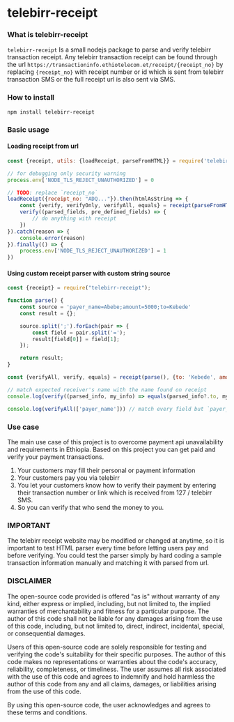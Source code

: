 # telebirr-receipt

### What is telebirr-receipt

`telebirr-receipt` Is a small nodejs package to parse and verify
telebirr transaction receipt. Any telebirr transaction
receipt can be found through the url
`https://transactioninfo.ethiotelecom.et/receipt/{receipt_no}`
by replacing `{receipt_no}` with receipt number or id which is sent from telebirr
transaction SMS or the full receipt url is also sent via SMS.

### How to install

``
npm install telebirr-receipt
``

### Basic usage

#### Loading receipt from url

```javascript
const {receipt, utils: {loadReceipt, parseFromHTML}} = require('telebirr-receipt')

// for debugging only security warning
process.env['NODE_TLS_REJECT_UNAUTHORIZED'] = 0

// TODO: replace `receipt_no`
loadReceipt({receipt_no: "ADQ..."}).then(htmlAsString => {
    const {verify, verifyOnly, verifyAll, equals} = receipt(parseFromHTML(htmlAsString), {to: "Someone"})
    verify((parsed_fields, pre_defined_fields) => {
        // do anything with receipt
    })
}).catch(reason => {
    console.error(reason)
}).finally(() => {
    process.env['NODE_TLS_REJECT_UNAUTHORIZED'] = 1
})
```

#### Using custom receipt parser with custom string source

```javascript
const {receipt} = require("telebirr-receipt");

function parse() {
    const source = 'payer_name=Abebe;amount=5000;to=Kebede'
    const result = {};

    source.split(';').forEach(pair => {
        const field = pair.split('=');
        result[field[0]] = field[1];
    });

    return result;
}

const {verifyAll, verify, equals} = receipt(parse(), {to: 'Kebede', amount: '5000'})

// match expected receiver's name with the name found on receipt
console.log(verify((parsed_info, my_info) => equals(parsed_info?.to, my_info?.to)))

console.log(verifyAll(['payer_name'])) // match every field but `payer_name`
```

### Use case

The main use case of this project is to overcome payment api unavailability and requirements in Ethiopia. Based on this
project you can get paid and verify your payment transactions.

1. Your customers may fill their personal or payment information
2. Your customers pay you via telebirr
3. You let your customers know how to verify their payment by entering their transaction number or link which is
   received from 127 / telebirr SMS.
4. So you can verify that who send the money to you.

### IMPORTANT

The telebirr receipt website may be modified or changed at anytime, so it is important to test HTML parser every time
before letting users pay and before verifying.
You could test the parser simply by hard coding a sample transaction information manually and matching it with parsed
from url.

### DISCLAIMER

The open-source code provided is offered "as is" without warranty of any kind, either express or implied, including, but
not limited to, the implied warranties of merchantability and fitness for a particular purpose. The author of this code
shall not be liable for any damages arising from the use of this code, including, but not limited to, direct, indirect,
incidental, special, or consequential damages.

Users of this open-source code are solely responsible for testing and verifying the code's suitability for their
specific purposes. The author of this code makes no representations or warranties about the code's accuracy,
reliability, completeness, or timeliness. The user assumes all risk associated with the use of this code and agrees to
indemnify and hold harmless the author of this code from any and all claims, damages, or liabilities arising from the
use of this code.

By using this open-source code, the user acknowledges and agrees to these terms and conditions.

